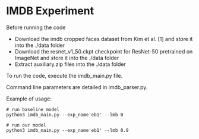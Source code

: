 # IMDB Experiment

Before running the code

- Download the imdb cropped faces dataset from Kim et al. [1] and store it into the ./data folder
- Download the resnet_v1_50.ckpt checkpoint for ResNet-50 pretrained on ImageNet and store it into the ./data folder
- Extract auxiliary.zip files into the ./data folder  

To run the code, execute the imdb_main.py file. 

Command line parameters are detailed in imdb_parser.py.

Example of usage:

```
# run baseline model
python3 imdb_main.py --exp_name'eb1' --lmb 0

# run our model
python3 imdb_main.py --exp_name'eb1' --lmb 0.9
```
